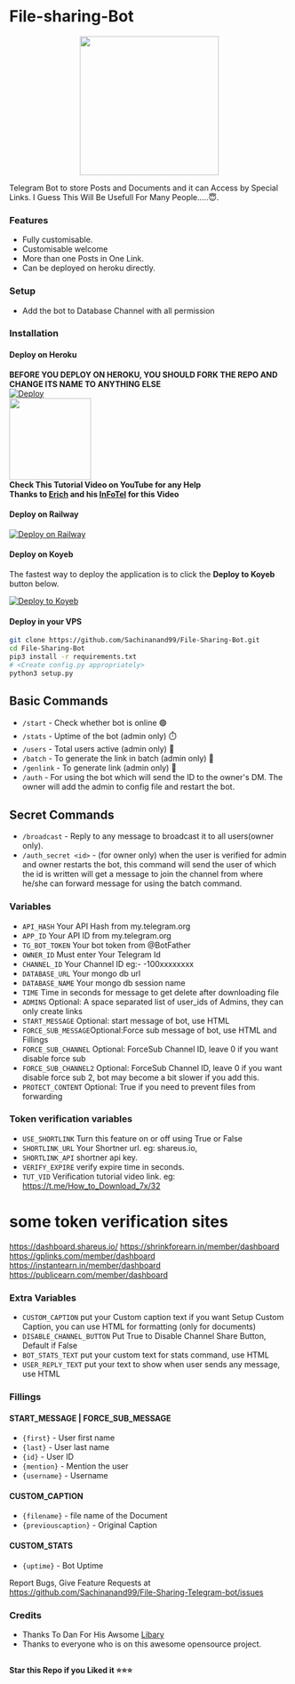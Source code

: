 # File-sharing-Bot

<p align="center">
  <a href="https://www.python.org">
    <img src="http://ForTheBadge.com/images/badges/made-with-python.svg" width ="250">
  </a>
</p>


Telegram Bot to store Posts and Documents and it can Access by Special Links.
I Guess This Will Be Usefull For Many People.....😇. 

### Features
- Fully customisable.
- Customisable welcome
- More than one Posts in One Link.
- Can be deployed on heroku directly.

### Setup
- Add the bot to Database Channel with all permission

### Installation
#### Deploy on Heroku
**BEFORE YOU DEPLOY ON HEROKU, YOU SHOULD FORK THE REPO AND CHANGE ITS NAME TO ANYTHING ELSE**<br>
[![Deploy](https://www.herokucdn.com/deploy/button.svg)](https://heroku.com/deploy)</br>
<a href="https://youtu.be/LCrkRTMkmzE">
  <img src="https://img.shields.io/badge/How%20to-Deploy-red?logo=youtube" width="147">
</a><br>
**Check This Tutorial Video on YouTube for any Help**<br>
**Thanks to [Erich](https://t.me/ErichDaniken) and his [InFoTel](https://t.me/InFoTel_Group) for this Video**

#### Deploy on Railway
[![Deploy on Railway](https://railway.app/button.svg)](https://railway.app/new/template/1jKLr4)

#### Deploy on Koyeb

The fastest way to deploy the application is to click the **Deploy to Koyeb** button below.


[![Deploy to Koyeb](https://www.koyeb.com/static/images/deploy/button.svg)](https://app.koyeb.com/deploy?type=git&repository=github.com/Sachinanand99/File-Sharing-Telegram-bot&branch=main&name=FileStoreBot)


#### Deploy in your VPS
````bash
git clone https://github.com/Sachinanand99/File-Sharing-Bot.git
cd File-Sharing-Bot
pip3 install -r requirements.txt
# <Create config.py appropriately>
python3 setup.py
````

## Basic Commands
- `/start` - Check whether bot is online 🟢
- `/stats` - Uptime of the bot (admin only) ⏱️
- `/users` - Total users active (admin only) 👥
- `/batch` - To generate the link in batch (admin only) 🔗
- `/genlink` - To generate link (admin only) 🔀
- `/auth` - For using the bot which will send the ID to the owner's DM. The owner will add the admin to config file and restart the bot.

## Secret Commands
- `/broadcast` - Reply to any message to broadcast it to all users(owner only).
- `/auth_secret <id>` - (for owner only) when the user is verified for admin and owner restarts the bot, this command will send the user of which the id is written will get a message to join the channel from where he/she can forward message for using the batch command.


### Variables

* `API_HASH` Your API Hash from my.telegram.org
* `APP_ID` Your API ID from my.telegram.org
* `TG_BOT_TOKEN` Your bot token from @BotFather
* `OWNER_ID` Must enter Your Telegram Id
* `CHANNEL_ID` Your Channel ID eg:- -100xxxxxxxx
* `DATABASE_URL` Your mongo db url
* `DATABASE_NAME` Your mongo db session name
* `TIME` Time in seconds for message to get delete after downloading file
* `ADMINS` Optional: A space separated list of user_ids of Admins, they can only create links
* `START_MESSAGE` Optional: start message of bot, use HTML
* `FORCE_SUB_MESSAGE`Optional:Force sub message of bot, use HTML and Fillings
* `FORCE_SUB_CHANNEL` Optional: ForceSub Channel ID, leave 0 if you want disable force sub
* `FORCE_SUB_CHANNEL2` Optional: ForceSub Channel ID, leave 0 if you want disable force sub 2, bot may become a bit slower if you add this.
* `PROTECT_CONTENT` Optional: True if you need to prevent files from forwarding


### Token verification variables

* `USE_SHORTLINK` Turn this feature on or off using True or False
* `SHORTLINK_URL` Your Shortner url. eg: shareus.io, 
* `SHORTLINK_API` shortner api key.
* `VERIFY_EXPIRE` verify expire time in seconds.
* `TUT_VID` Verification tutorial video link. eg: https://t.me/How_to_Download_7x/32

# some token verification sites
https://dashboard.shareus.io/
https://shrinkforearn.in/member/dashboard
https://gplinks.com/member/dashboard
https://instantearn.in/member/dashboard
https://publicearn.com/member/dashboard

### Extra Variables

* `CUSTOM_CAPTION` put your Custom caption text if you want Setup Custom Caption, you can use HTML for formatting (only for documents)
* `DISABLE_CHANNEL_BUTTON` Put True to Disable Channel Share Button, Default if False
* `BOT_STATS_TEXT` put your custom text for stats command, use HTML
* `USER_REPLY_TEXT` put your text to show when user sends any message, use HTML


### Fillings
#### START_MESSAGE | FORCE_SUB_MESSAGE

* `{first}` - User first name
* `{last}` - User last name
* `{id}` - User ID
* `{mention}` - Mention the user
* `{username}` - Username

#### CUSTOM_CAPTION

* `{filename}` - file name of the Document
* `{previouscaption}` - Original Caption

#### CUSTOM_STATS

* `{uptime}` - Bot Uptime


Report Bugs, Give Feature Requests at https://github.com/Sachinanand99/File-Sharing-Telegram-bot/issues 

### Credits

- Thanks To Dan For His Awsome [Libary](https://github.com/pyrogram/pyrogram)
- Thanks to everyone who is on this awesome opensource project.

##

   **Star this Repo if you Liked it ⭐⭐⭐**

